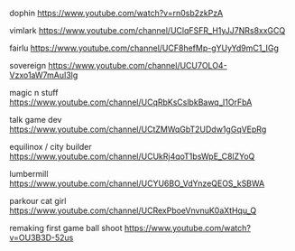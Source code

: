 dophin https://www.youtube.com/watch?v=rn0sb2zkPzA

vimlark https://www.youtube.com/channel/UClqFSFR_H1yJJ7NRs8xxGCQ

fairlu https://www.youtube.com/channel/UCF8hefMp-gYUyYd9mC1_IGg

sovereign https://www.youtube.com/channel/UCU7OLO4-Vzxo1aW7mAuI3lg

magic n stuff https://www.youtube.com/channel/UCqRbKsCslbkBawq_I1OrFbA

talk game dev https://www.youtube.com/channel/UCtZMWqGbT2UDdw1gGqVEpRg

equilinox / city builder https://www.youtube.com/channel/UCUkRj4qoT1bsWpE_C8lZYoQ

lumbermill https://www.youtube.com/channel/UCYU6BO_VdYnzeQEOS_kSBWA

parkour cat girl https://www.youtube.com/channel/UCRexPboeVnvnuK0aXtHqu_Q

remaking first game ball shoot https://www.youtube.com/watch?v=OU3B3D-52us